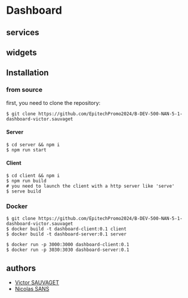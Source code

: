 # Dashboard

## services

## widgets

## Installation

### from source

first, you need to clone the repository:

```shell
$ git clone https://github.com/EpitechPromo2024/B-DEV-500-NAN-5-1-dashboard-victor.sauvaget
```

#### Server

```shell
$ cd server && npm i
$ npm run start
```

#### Client

```shell
$ cd client && npm i
$ npm run build
# you need to launch the client with a http server like 'serve'
$ serve build
```

### Docker

```shell
$ git clone https://github.com/EpitechPromo2024/B-DEV-500-NAN-5-1-dashboard-victor.sauvaget
$ docker build -t dashboard-client:0.1 client
$ docker build -t dashboard-server:0.1 server 

$ docker run -p 3000:3000 dashboard-client:0.1
$ docker run -p 3030:3030 dashboard-server:0.1
```


## authors

- [Victor SAUVAGET](https://github.com/VicSAU/)
- [Nicolas SANS](https://github.com/frnikho/)